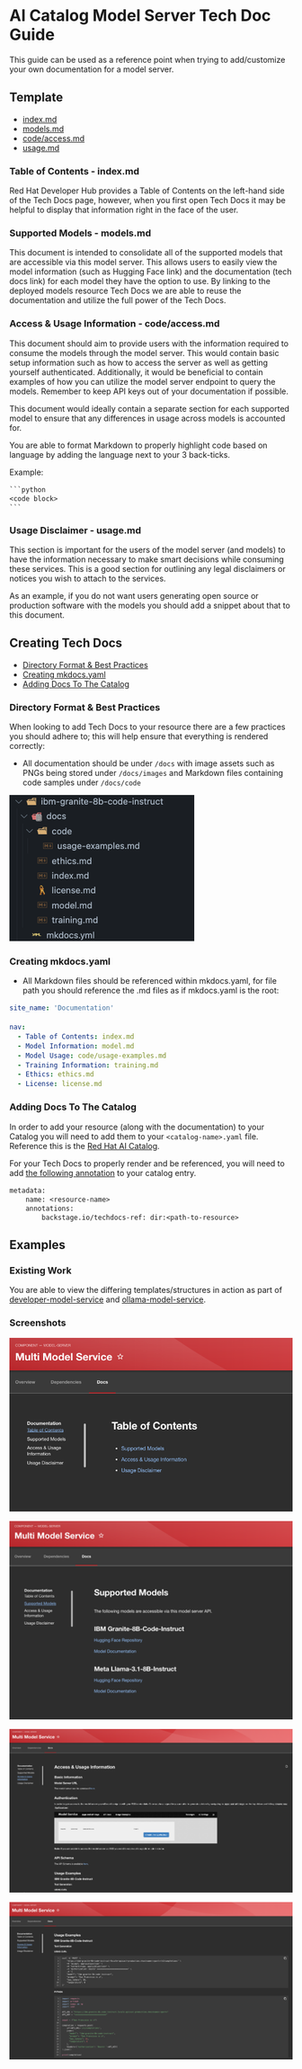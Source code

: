 # AI Catalog Model Server Tech Doc Guide

This guide can be used as a reference point when trying to add/customize your own documentation for a model server.

## Template

- [index.md](#table-of-contents---indexmd)
- [models.md](#supported-models---modelsmd)
- [code/access.md](#access--usage-information---codeaccessmd)
- [usage.md](#usage-disclaimer---usagemd)

### Table of Contents - index.md

Red Hat Developer Hub provides a Table of Contents on the left-hand side of the Tech Docs page, however, when you first open Tech Docs it may be helpful to display that information right in the face of the user.

### Supported Models - models.md

This document is intended to consolidate all of the supported models that are accessible via this model server. This allows users to easily view the model information (such as Hugging Face link) and the documentation (tech docs link) for each model they have the option to use. By linking to the deployed models resource Tech Docs we are able to reuse the documentation and utilize the full power of the Tech Docs.

### Access & Usage Information - code/access.md

This document should aim to provide users with the information required to consume the models through the model server. This would contain basic setup information such as how to access the server as well as getting yourself authenticated. Additionally, it would be beneficial to contain examples of how you can utilize the model server endpoint to query the models. Remember to keep API keys out of your documentation if possible.

This document would ideally contain a separate section for each supported model to ensure that any differences in usage across models is accounted for.

You are able to format Markdown to properly highlight code based on language by adding the language next to your 3 back-ticks.

Example: 
````
```python
<code block>
```
````

### Usage Disclaimer - usage.md

This section is important for the users of the model server (and models) to have the information necessary to make smart decisions while consuming these services. This is a good section for outlining any legal disclaimers or notices you wish to attach to the services. 

As an example, if you do not want users generating open source or production software with the models you should add a snippet about that to this document.


## Creating Tech Docs

- [Directory Format & Best Practices](#directory-format--best-practices)
- [Creating mkdocs.yaml](#creating-mkdocsyaml)
- [Adding Docs To The Catalog](#adding-docs-to-the-catalog)

### Directory Format & Best Practices

When looking to add Tech Docs to your resource there are a few practices you should adhere to; this will help ensure that everything is rendered correctly:

- All documentation should be under `/docs` with image assets such as PNGs being stored under `/docs/images` and Markdown files containing code samples under `/docs/code`

![Example Structure Img](../assets/techdoc-structure-example.png)

### Creating mkdocs.yaml

- All Markdown files should be referenced within mkdocs.yaml, for file path you should reference the .md files as if mkdocs.yaml is the root:

```yaml
site_name: 'Documentation'

nav:
  - Table of Contents: index.md
  - Model Information: model.md
  - Model Usage: code/usage-examples.md
  - Training Information: training.md
  - Ethics: ethics.md
  - License: license.md
```

### Adding Docs To The Catalog

In order to add your resource (along with the documentation) to your Catalog you will need to add them to your `<catalog-name>.yaml` file. Reference this is the [Red Hat AI Catalog](https://github.com/redhat-ai-dev/model-catalog-example/blob/main/developer-model-service/mkdocs.yml).

For your Tech Docs to properly render and be referenced, you will need to add [the following annotation](https://github.com/redhat-ai-dev/model-catalog-example/blob/main/developer-model-service/catalog-info.yaml#L51) to your catalog entry.

```
metadata:
    name: <resource-name>
    annotations:
        backstage.io/techdocs-ref: dir:<path-to-resource>
```

## Examples

### Existing Work

You are able to view the differing templates/structures in action as part of [developer-model-service](https://github.com/redhat-ai-dev/model-catalog-example/tree/main/developer-model-service) and [ollama-model-service](https://github.com/redhat-ai-dev/model-catalog-example/tree/main/ollama-model-service).


### Screenshots

![Example 1](../assets/model-service-example-1.png)

![Example 1](../assets/model-service-example-2.png)

![Example 1](../assets/model-service-example-3.png)

![Example 1](../assets/model-service-example-4.png)